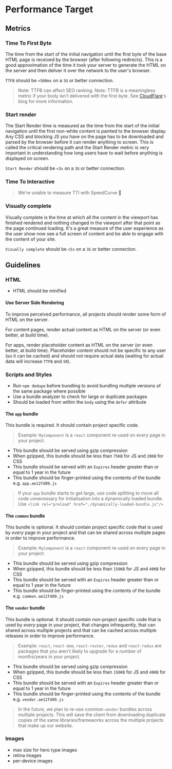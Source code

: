 # Performance Target

## Metrics

### Time To First Byte

The time from the start of the initial navigation until the first byte of the base HTML page is received by the browser (after following redirects). This is a good approximation of the time it took your server to generate the HTML on the server and then deliver it over the network to the user's browser.

`TTFB` should be `<500ms` on a `3G` or better connection.

> Note: TTFB can affect SEO ranking.
> Note: TTFB is a meaningless metric if your body isn't delivered with the first byte. See [CloudFlare](https://blog.cloudflare.com/ttfb-time-to-first-byte-considered-meaningles/)'s blog for more information.

### Start render

The Start Render time is measured as the time from the start of the initial navigation until the first non-white content is painted to the browser display. Any CSS and blocking JS you have on the page has to be downloaded and parsed by the browser before it can render anything to screen. This is called the critical rendering path and the Start Render metric is very important in understanding how long users have to wait before anything is displayed on screen.

`Start Render` should be `<3s` on a `3G` or better connection.

### Time To Interactive

> We're unable to measure TTI with SpeedCurve :slightly_frowning_face: 

### Visually complete

Visually complete is the time at which all the content in the viewport has finished rendered and nothing changed in the viewport after that point as the page continued loading. It's a great measure of the user experience as the user show now see a full screen of content and be able to engage with the content of your site.

`Visually complete` should be `<5s` on a `3G` or better connection.

## Guidelines

### HTML

- HTML should be minified

#### Use Server Side Rendering

To improve perceived performance, all projects should render some form of HTML on the server.

For content pages, render actual content as HTML on the server (or even better, at build time).

For apps, render placeholder content as HTML on the server (or even better, at build time). Placeholder content should 
not be specific to any user (so it can be cached) and should not require actual data 
(waiting for actual data will increase `TTFB` and `SR`).

### Scripts and Styles

- Run `npm dedupe` before bundling to avoid bundling multiple versions of the same package where possible
- Use a bundle analyzer to check for large or duplicate packages
- Should be loaded from within the `body` using the `defer` attribute

#### The `app` bundle

This bundle is required. It should contain project specific code.

> Example: `MyComponent` is a `react` component re-used on every page in your project. 

- This bundle should be served using gzip compression
- When gzipped, this bundle should be less than `75KB` for JS and `20KB` for CSS
- This bundle should be served with an `Expires` header greater than or equal to 1 year in the future
- This bundle should be finger-printed using the contents of the bundle e.g. `app.ae12fd09.js` 

> If your `app` bundle starts to get large, use code splitting to move all code unnecessary for initialisation into a
dynamically loaded bundle. Use `<link rel="preload" href="./dynamically-loaded-bundle.js"/>`

#### The `common` bundle

This bundle is optional. It should contain project specific code that is used by *every* page in your project and that 
can be shared across multiple pages in order to improve performance.

> Example: `MyComponent` is a `react` component re-used on every page in your project. 
 
- This bundle should be served using gzip compression
- When gzipped, this bundle should be less than `150KB` for JS and `40KB` for CSS
- This bundle should be served with an `Expires` header greater than or equal to 1 year in the future
- This bundle should be finger-printed using the contents of the bundle e.g. `common.ae12fd09.js` 

#### The `vendor` bundle

This bundle is optional. It should contain non-project specific code that is used by *every* page in your project, that changes infrequently,
 that can shared across multiple projects and that can be cached across multiple releases in order to improve performance.

> Example: `react`, `react-dom`, `react-router`, `redux` and `react-redux` are packages that you aren't likely to 
 upgrade for a number of months/years in your project.
 
- This bundle should be served using gzip compression
- When gzipped, this bundle should be less than `150KB` for JS and `40KB` for CSS
- This bundle should be served with an `Expires` header greater than or equal to 1 year in the future
- This bundle should be finger-printed using the contents of the bundle e.g. `vendor.ae12fd09.js` 
 
 > In the future, we plan to re-use common `vendor` bundles across multiple projects. This will save the client from downloading
 duplicate copies of the same libraries/frameworks across the multiple projects that make up our website.

### Images

- max size for hero type images
- retina images
- per-device images
